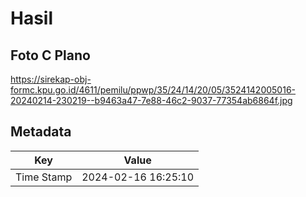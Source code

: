 # Hasil

## Foto C Plano

https://sirekap-obj-formc.kpu.go.id/4611/pemilu/ppwp/35/24/14/20/05/3524142005016-20240214-230219--b9463a47-7e88-46c2-9037-77354ab6864f.jpg


## Metadata

| Key        | Value               |
| ---------- | ------------------- |
| Time Stamp | 2024-02-16 16:25:10 |



